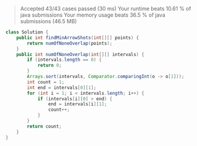 > Accepted
43/43 cases passed (30 ms)
Your runtime beats 10.61 % of java submissions
Your memory usage beats 36.5 % of java submissions (46.5 MB)

```java
class Solution {
    public int findMinArrowShots(int[][] points) {
        return numOfNoneOverlap(points);
    }
    public int numOfNoneOverlap(int[][] intervals) {
        if (intervals.length == 0) {
            return 0;
        }
        Arrays.sort(intervals, Comparator.comparingInt(o -> o[1]));
        int count = 1;
        int end = intervals[0][1];
        for (int i = 1; i < intervals.length; i++) {
            if (intervals[i][0] > end) {
                end = intervals[i][1];
                count++;
            }
        }
        return count;
    }
}
```